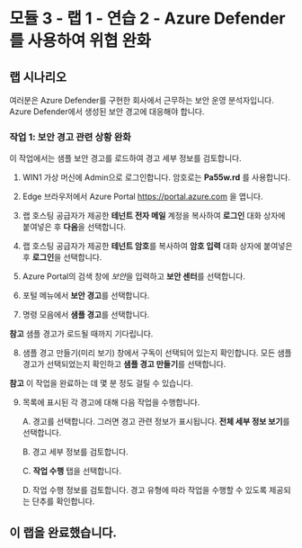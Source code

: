 ﻿# 모듈 3 - 랩 1 - 연습 2 - Azure Defender를 사용하여 위협 완화

## 랩 시나리오

여러분은 Azure Defender를 구현한 회사에서 근무하는 보안 운영 분석자입니다. Azure Defender에서 생성된 보안 경고에 대응해야 합니다.

### 작업 1: 보안 경고 관련 상황 완화

이 작업에서는 샘플 보안 경고를 로드하여 경고 세부 정보를 검토합니다.

1. WIN1 가상 머신에 Admin으로 로그인합니다. 암호로는 **Pa55w.rd** 를 사용합니다.  

2. Edge 브라우저에서 Azure Portal https://portal.azure.com 을 엽니다.

3. 랩 호스팅 공급자가 제공한 **테넌트 전자 메일** 계정을 복사하여 **로그인** 대화 상자에 붙여넣은 후 **다음**을 선택합니다.

4. 랩 호스팅 공급자가 제공한 **테넌트 암호**를 복사하여 **암호 입력** 대화 상자에 붙여넣은 후 **로그인**을 선택합니다.

5. Azure Portal의 검색 창에 *보안*을 입력하고 **보안 센터**를 선택합니다.

6. 포털 메뉴에서 **보안 경고**를 선택합니다.

7. 명령 모음에서 **샘플 경고**를 선택합니다.

**참고** 샘플 경고가 로드될 때까지 기다립니다.

8. 샘플 경고 만들기(미리 보기) 창에서 구독이 선택되어 있는지 확인합니다.  모든 샘플 경고가 선택되었는지 확인하고 **샘플 경고 만들기**를 선택합니다.  

**참고** 이 작업을 완료하는 데 몇 분 정도 걸릴 수 있습니다.

9. 목록에 표시된 각 경고에 대해  다음 작업을 수행합니다.

    A. 경고를 선택합니다. 그러면 경고 관련 정보가 표시됩니다.  **전체 세부 정보 보기**를 선택합니다.

    B. 경고 세부 정보를 검토합니다.

    C. **작업 수행** 탭을 선택합니다.

    D. 작업 수행 정보를 검토합니다. 경고 유형에 따라 작업을 수행할 수 있도록 제공되는 단추를 확인합니다.

## 이 랩을 완료했습니다.
